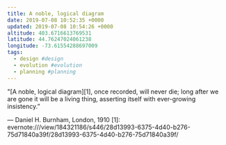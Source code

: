 ```yaml
---
title: A noble, logical diagram
date: 2019-07-08 10:52:35 +0000
updated: 2019-07-08 10:54:26 +0000
altitude: 403.6716613769531
latitude: 44.76247024061238
longitude: -73.61554288697009
tags:
  - design #design
  - evolution #evolution
  - planning #planning
---
```

"[A noble, logical diagram][1], once recorded, will never die; long after we are gone it will be a living thing, asserting itself with ever-growing insistency.”
— Daniel H. Burnham, London, 1910
[1]: evernote:///view/184321186/s446/28d13993-6375-4d40-b276-75d71840a39f/28d13993-6375-4d40-b276-75d71840a39f/